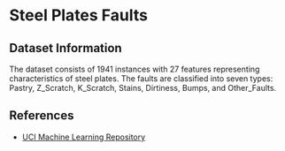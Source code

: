 # Steel Plates Faults

## Dataset Information
The dataset consists of 1941 instances with 27 features representing characteristics of steel plates. The faults are classified into seven types: Pastry, Z_Scratch, K_Scratch, Stains, Dirtiness, Bumps, and Other_Faults.

## References
- [UCI Machine Learning Repository](https://archive.ics.uci.edu/ml/datasets/Steel+Plates+Faults)

